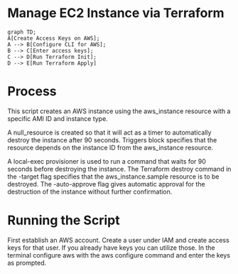 # Manage EC2 Instance via Terraform

```mermaid
graph TD;
A[Create Access Keys on AWS]; 
A --> B[Configure CLI for AWS];
B --> C[Enter access keys];
C --> D[Run Terraform Init];
D --> E[Run Terraform Apply]
```

# Process

This script creates an AWS instance using the aws_instance resource with a specific AMI ID and instance type. 

A null_resource is created so that it will act as a timer to automatically destroy the instance after 90 seconds. Triggers block specifies that the resource depends on the instance ID from the aws_instance resource. 

A local-exec provisioner is used to run a command that waits for 90 seconds before destroying the instance. The Terraform destroy command in the -target flag specifies that the aws_instance.sample resource is to be destroyed. The -auto-approve flag gives automatic approval for the destruction of the instance without further confirmation. 

# Running the Script

First establish an AWS account. Create a user under IAM and create access keys for that user. If you already have keys you can utilize those. In the terminal configure aws with the aws configure command and enter the keys as prompted. 